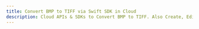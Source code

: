 ---title: Convert BMP to TIFF via Swift SDK in Clouddescription: Cloud APIs & SDKs to Convert BMP to TIFF. Also Create, Edit & Render Microsoft Word & OpenOffice documents in the Cloud.---